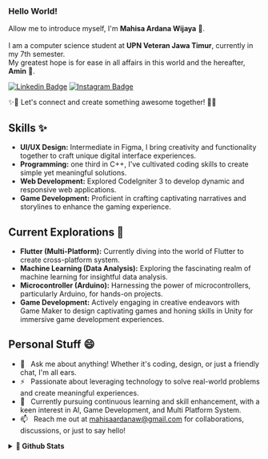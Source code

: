 ### Hello World!
Allow me to introduce myself, I'm **Mahisa Ardana Wijaya** :wave:.<br>\
I am a computer science student at **UPN Veteran Jawa Timur**, currently in my 7th semester.\
My greatest hope is for ease in all affairs in this world and the hereafter, **Amin** :palms_up_together:.

[![Linkedin Badge](https://img.shields.io/badge/-LinkedIn-0e76a8?style=flat-square&logo=Linkedin&logoColor=white)](https://linkedin.com/in/mahisaardana)
[![Instagram Badge](https://img.shields.io/badge/-Instagram-e4405f?style=flat-square&logo=Instagram&logoColor=white)](https://instagram.com/mahisa_ard)

✨🚀 Let's connect and create something awesome together! 🚀✨

## Skills ✨
- **UI/UX Design:** Intermediate in Figma, I bring creativity and functionality together to craft unique digital interface experiences.
- **Programming:** one third in C++, I've cultivated coding skills to create simple yet meaningful solutions.
- **Web Development:** Explored CodeIgniter 3 to develop dynamic and responsive web applications.
- **Game Development:** Proficient in crafting captivating narratives and storylines to enhance the gaming experience.

## Current Explorations 🚀
- **Flutter (Multi-Platform):** Currently diving into the world of Flutter to create cross-platform system.
- **Machine Learning (Data Analysis):** Exploring the fascinating realm of machine learning for insightful data analysis.
- **Microcontroller (Arduino):** Harnessing the power of microcontrollers, particularly Arduino, for hands-on projects.
- **Game Development:** Actively engaging in creative endeavors with Game Maker to design captivating games and honing skills in Unity for immersive game development experiences.

## Personal Stuff 😄
- 💬 &nbsp; Ask me about anything! Whether it's coding, design, or just a friendly chat, I'm all ears.
- ⚡ &nbsp; Passionate about leveraging technology to solve real-world problems and create meaningful experiences.
- 🏫 &nbsp; Currently pursuing continuous learning and skill enhancement, with a keen interest in AI, Game Development, and Multi Platform System.
- 📫 &nbsp; Reach me out at mahisaardanaw@gmail.com for collaborations, discussions, or just to say hello!

<details>
  <summary><b>🌱 Github Stats</b></summary>

  <br />
  <img height="180em" src="https://github-readme-stats.vercel.app/api?username=mahisaard&show_icons=true&hide_border=true&&count_private=true&include_all_commits=true" />
  <img height="180em" src="https://github-readme-stats.vercel.app/api/top-langs/?username=mahisaard&show_icons=true&hide_border=true&layout=compact&langs_count=8"/>
</details>

<!--
**mahisaard/mahisaard** is a ✨ _special_ ✨ repository because its `README.md` (this file) appears on your GitHub profile.

Here are some ideas to get you started:

- 🔭 I’m currently working on ...
- 🌱 I’m currently learning ...
- 👯 I’m looking to collaborate on ...
- 🤔 I’m looking for help with ...
- 💬 Ask me about ...
- 📫 How to reach me: ...
- 😄 Pronouns: ...
- ⚡ Fun fact: ...
-->
